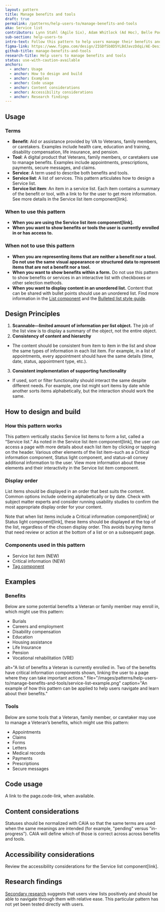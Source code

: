 ```yaml
---
layout: pattern
title: Manage benefits and tools
draft: true
permalink: /patterns/help-users-to/manage-benefits-and-tools
aka: Service list
contributors: Lynn Stahl (Agile Six), Adam Whitlock (Ad Hoc), Belle Poopongpanit (Agile Six), Christine Rose Steiffer (Agile Six), Kristen Faiferlick (Ad Hoc)
sub-section: help-users-to
intro-text: Follow this pattern to help users manage their benefits and tools.
figma-link: https://www.figma.com/design/ZIGDfSb8D5YLBdJavzDdqi/AE-Design-Patterns---Service-list?node-id=1-129&t=ndStAutrvUcgt5Um-1
github-title: manage-benefits-and-tools
research-title: Help users to manage benefits and tools
status: use-with-caution-available
anchors:
  - anchor: Usage
  - anchor: How to design and build
  - anchor: Examples
  - anchor: Code usage
  - anchor: Content considerations
  - anchor: Accessibility considerations
  - anchor: Research findings
---
```


## Usage

### Terms

* **Benefit**: Aid or assistance provided by VA to Veterans, family members, or caretakers. Examples include health care, education and training, disability compensation, life insurance, and pension.
* **Tool**: A digital product that Veterans, family members, or caretakers use to manage benefits. Examples include appointments, prescriptions, payments, secure messages,  and claims.
* **Service**: A term used to describe both benefits and tools.
* **Service list**: A list of services. This pattern articulates how to design a Service list.
* **Service list item**: An item in a service list. Each item contains a summary of the benefit or tool, with a link to for the user to get more information. See more details in the Service list item component[link].

### When to use this pattern

* **When you are using the Service list item component[link].** 
* **When you want to show benefits or tools the user is currently enrolled in or has access to.**

### When not to use this pattern

* **When you are representing items that are neither a benefit nor a tool. Do not use the same visual appearance or structured data to represent items that are not a benefit nor a tool.**
* **When you want to show benefits within a form.** Do not use this pattern to show benefits or services in an interactive list with checkboxes or other selection methods.
* **When you want to display content in an unordered list.** Content that can be shared with bullet points should use an unordered list. Find more information in the [List component](https://design.va.gov/components/list) and the [Bulleted list style guide](https://design.va.gov/content-style-guide/bulleted-lists).

## Design Principles

1. **Scannable—limited amount of information per list object.** The job of the list view is to display a summary of the object, not the entire object.
2. **Consistency of content and hierarchy**
  * The content should be consistent from item to item in the list and show the same types of information in each list item. For example, in a list of appointments, every appointment should have the same details (time, date, status, appointment type, etc.).
3. **Consistent implementation of supporting functionality**
  * If used, sort or filter functionality should interact the same despite different needs. For example, one list might sort items by date while another sorts items alphabetically, but the interaction should work the same. 

## How to design and build

### How this pattern works

This pattern vertically stacks Service list items to form a list, called a “Service list.” As noted in the Service list item component[link], the user can access a page with more details about each list item by clicking or tapping on the header. Various other elements of the list item–such as a Critical information component, Status light component, and status–all convey additional information to the user. View more information about these elements and their interactivity in the Service list item component.

### Display order

List items should be displayed in an order that best suits the content. Common options include ordering alphabetically or by date. Check with subject matter experts and consider running usability studies to confirm the most appropriate display order for your content.

Note that when list items include a Critical information component[link] or Status light component[link], these items should be displayed at the top of the list, regardless of the chosen display order. This avoids burying items that need review or action at the bottom of a list or on a subsequent page. 

### Components used in this pattern

* Service list item (NEW)
* Critical information (NEW)
* [Tag component](https://design.va.gov/components/tag])

## Examples

### Benefits

Below are some potential benefits a Veteran or family member may enroll in, which might use this pattern:

* Burials
* Careers and employment
* Disability compensation
* Education
* Housing assistance
* Life Insurance
* Pension
* Vocational rehabilitation (VRE)

alt="A list of benefits a Veteran is currently enrolled in. Two of the benefits have critical information components shown, linking the user to a page where they can take important actions." file="/images/patterns/help-users-to/manage-benefits-and-tools/service-list-example.png" caption="An example of how this pattern can be applied to help users navigate and learn about their benefits."

### Tools

Below are some  tools that a Veteran, family member, or caretaker may use to manage a Veteran’s benefits, which might use this pattern:

* Appointments
* Claims
* Forms
* Letters
* Medical records
* Payments
* Prescriptions
* Secure messages

## Code usage

A link to the page.code-link, when available.

## Content considerations

Statuses should be normalized with CAIA so that the same terms are used when the same meanings are intended (for example, "pending" versus "in-progress"). CAIA will define which of those is correct across across benefits and tools.   

## Accessibility considerations

Review the accessibility considerations for the Service list component[link].

## Research findings

[Secondary research](https://github.com/department-of-veterans-affairs/va.gov-research-repository/issues/810) suggests that users view lists positively and should be able to navigate through them with relative ease. This particular pattern has not yet been tested directly with users.